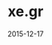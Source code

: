 ---
layout: site
title: "xe.gr"
date: 2015-12-17
categories: [community]
version: 1.4.10
major: 1
minor: 4
patch: 10
slug: xegr
link: http://www.xe.gr/express/
permalink: /sites/:slug
---